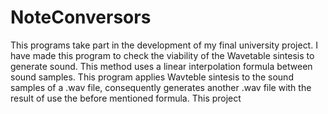 # NoteConversors
This programs take part in the development of my final university project. I have made this program to check the viability of the Wavetable sintesis to generate sound. This method uses a linear interpolation formula between sound samples. This program applies Wavteble sintesis to the sound samples of a .wav file, consequently generates another .wav file with the result of use the before mentioned formula. 
This project
